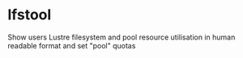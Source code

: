 # lfstool
Show users Lustre filesystem and pool resource utilisation in human readable format and set "pool" quotas
